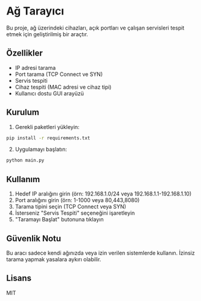 # Ağ Tarayıcı

Bu proje, ağ üzerindeki cihazları, açık portları ve çalışan servisleri tespit etmek için geliştirilmiş bir araçtır.

## Özellikler

- IP adresi tarama
- Port tarama (TCP Connect ve SYN)
- Servis tespiti
- Cihaz tespiti (MAC adresi ve cihaz tipi)
- Kullanıcı dostu GUI arayüzü

## Kurulum

1. Gerekli paketleri yükleyin:
```bash
pip install -r requirements.txt
```

2. Uygulamayı başlatın:
```bash
python main.py
```

## Kullanım

1. Hedef IP aralığını girin (örn: 192.168.1.0/24 veya 192.168.1.1-192.168.1.10)
2. Port aralığını girin (örn: 1-1000 veya 80,443,8080)
3. Tarama tipini seçin (TCP Connect veya SYN)
4. İsterseniz "Servis Tespiti" seçeneğini işaretleyin
5. "Taramayı Başlat" butonuna tıklayın

## Güvenlik Notu

Bu aracı sadece kendi ağınızda veya izin verilen sistemlerde kullanın. İzinsiz tarama yapmak yasalara aykırı olabilir.

## Lisans

MIT 